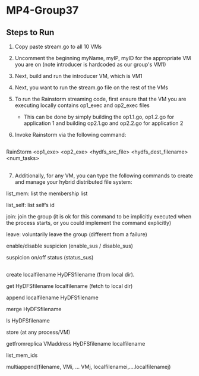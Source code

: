 # MP4-Group37

## Steps to Run

1. Copy paste stream.go to all 10 VMs
2. Uncomment the beginning myName, myIP, myID for the appropriate VM you are on (note introducer is hardcoded as our group's VM1)
3. Next, build and run the introducer VM, which is VM1
4. Next, you want to run the stream.go file on the rest of the VMs

5. To run the Rainstorm streaming code, first ensure that the VM you are executing locally contains op1_exec and op2_exec files
    - This can be done by simply building the op1.1.go, op1.2.go for application 1 and building op2.1.go and op2.2.go for application 2

6. Invoke Rainstorm via the following command:
##  
RainStorm <op1_exe> <op2_exe> <hydfs_src_file> <hydfs_dest_filename> <num_tasks>
##  
7. Additionally, for any VM, you can type the following commands to create and manage your hybrid distributed file system:


list_mem: list the membership list

list_self: list self’s id

join: join the group (it is ok for this command to be implicitly executed when the process starts, or you could implement the command explicitly)

leave: voluntarily leave the group (different from a failure)

enable/disable suspicion (enable_sus / disable_sus)

suspicion on/off status (status_sus)

##  

create localfilename HyDFSfilename (from local dir). 

get HyDFSfilename localfilename  (fetch to local dir)

append localfilename HyDFSfilename 

merge HyDFSfilename 

ls HyDFSfilename

store (at any process/VM)

getfromreplica VMaddress HyDFSfilename localfilename

list_mem_ids

multiappend(filename, VMi, … VMj, localfilenamei,....localfilenamej)
